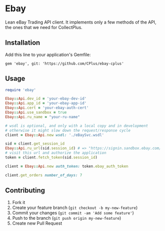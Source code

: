 # Ebay

Lean eBay Trading API client. It implements only a few methods of the API, the ones that we need for CollectPlus.

## Installation

Add this line to your application's Gemfile:

    gem 'ebay', git: 'https://github.com/CPlus/ebay-cplus'

## Usage

``` ruby
require 'ebay'

Ebay::Api.dev_id = 'your-ebay-dev-id'
Ebay::Api.app_id = 'your-ebay-app-id'
Ebay::Api.cert = 'your-ebay-auth-cert'
Ebay::Api.use_sandbox = true
Ebay::Api.ru_name = "your-ru-name"

# wsdl is optional, and only with a local copy and in development
# otherwise it might slow down the request/response cycle
client = Ebay::Api.new wsdl: './eBaySvc.wsdl'

sid = client.get_session_id
Ebay::Api.ru_url(sid.session_id) # => "https://signin.sandbox.ebay.com/ws/eBayISAPI.dll?...
# visit this url and authorize the application
token = client.fetch_token(sid.session_id)

client = Ebay::Api.new auth_token: token.ebay_auth_token

client.get_orders number_of_days: 7
```

## Contributing

1. Fork it
2. Create your feature branch (`git checkout -b my-new-feature`)
3. Commit your changes (`git commit -am 'Add some feature'`)
4. Push to the branch (`git push origin my-new-feature`)
5. Create new Pull Request
